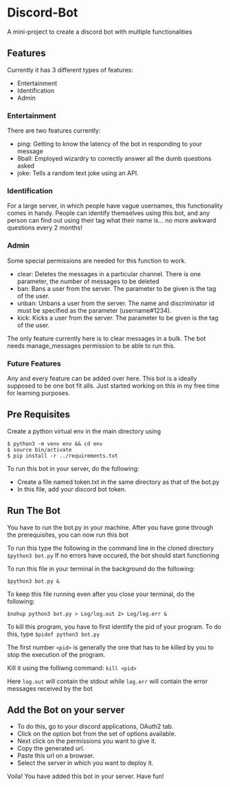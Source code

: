 # Discord-Bot
A mini-project to create a discord bot with multiple functionalities

## Features ##
Currently it has 3 different types of features:
* Entertainment
* Identification
* Admin

### Entertainment ###
There are two features currently:
* ping: Getting to know the latency of the bot in responding to your message
* 8ball: Employed wizardry to correctly answer all the dumb questions asked
* joke: Tells a random text joke using an API.

### Identification ###
For a large server, in which people have vague usernames, this functionality comes in handy.
People can identify themselves using this bot, and any person can find out using their tag what their name is... no more awkward questions every 2 months!

### Admin ###
Some special permissions are needed for this function to work.
* clear: Deletes the messages in a particular channel. There is one parameter, the number of messages to be deleted
* ban: Bans a user from the server. The parameter to be given is the tag of the user.
* unban: Unbans a user from the server. The name and discriminator id must be specified as the parameter (username#1234).
* kick: Kicks a user from the server. The parameter to be given is the tag of the user.

The only feature currently here is to clear messages in a bulk.
The bot needs manage_messages permission to be able to run this.

### Future Features ###
Any and every feature can be added over here. This bot is a ideally supposed to be one bot fit alls. Just started working on this in my free time for learning purposes.


## Pre Requisites ## 
Create a python virtual env in the main directory using
```
$ python3 -m venv env && cd env
$ source bin/activate
$ pip install -r ../requirements.txt
```

To run this bot in your server, do the following:
* Create a file named token.txt in the same directory as that of the bot.py
* In this file, add your discord bot token.

## Run The Bot ##

You have to run the bot.py in your machine.
After you have gone through the prerequisites, you can now run this bot

To run this type the following in the command line in the cloned directory `$python3 bot.py`
If no errors have occured, the bot should start functioning

To run this file in your terminal in the background do the following:
```
$python3 bot.py &
```

To keep this file running even after you close your terminal, do the following:
```
$nohup python3 bot.py > Log/log.out 2> Log/log.err &
```

To kill this program, you have to first identify the pid of your program.
To do this, type `$pidof python3 bot.py`

The first number `<pid>` is generally the one that has to be killed by you to stop the execution of the program.

Kill it using the folliwng command: `kill <pid>`

Here `log.out` will contain the stdout while `log.err` will contain the error messages received by the bot

## Add the Bot on your server ###

* To do this, go to your discord applications, OAuth2 tab.
* Click on the option bot from the set of options available.
* Next click on the permissions you want to give it.
* Copy the generated url.
* Paste this url on a browser.
* Select the server in which you want to deploy it.

Voila! You have added this bot in your server. Have fun!
